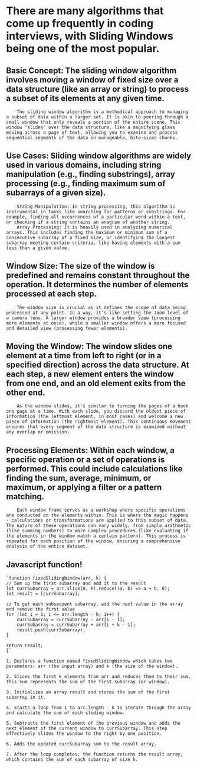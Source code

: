 # There are many algorithms that come up frequently in coding interviews, with Sliding Windows being one of the most popular.



## Basic Concept: The sliding window algorithm involves moving a window of fixed size over a data structure (like an array or string) to process a subset of its elements at any given time.
        The sliding window algorithm is a methodical approach to managing a subset of data within a larger set. It is akin to peering through a small window that only reveals a portion of the entire scene. This window 'slides' over the data structure, like a magnifying glass moving across a page of text, allowing you to examine and process sequential segments of the data in manageable, bite-sized chunks.

 ## Use Cases: Sliding window algorithms are widely used in various domains, including string manipulation (e.g., finding substrings), array processing (e.g., finding maximum sum of subarrays of a given size). 
        String Manipulation: In string processing, this algorithm is instrumental in tasks like searching for patterns or substrings. For example, finding all occurrences of a particular word within a text, or checking if a string contains an anagram of another string.
        Array Processing: It is heavily used in analyzing numerical arrays. This includes finding the maximum or minimum sum of a consecutive subarray of a fixed size, or identifying the longest subarray meeting certain criteria, like having elements with a sum less than a given value.

## Window Size: The size of the window is predefined and remains constant throughout the operation. It determines the number of elements processed at each step.
        The window size is crucial as it defines the scope of data being processed at any point. In a way, it's like setting the zoom level of a camera lens. A larger window provides a broader view (processing more elements at once), while a smaller window offers a more focused and detailed view (processing fewer elements).

 ## Moving the Window: The window slides one element at a time from left to right (or in a specified direction) across the data structure. At each step, a new element enters the window from one end, and an old element exits from the other end.
        As the window slides, it's similar to turning the pages of a book one page at a time. With each slide, you discard the oldest piece of information (the leftmost element, in most cases) and welcome a new piece of information (the rightmost element). This continuous movement ensures that every segment of the data structure is examined without any overlap or omission.

## Processing Elements: Within each window, a specific operation or a set of operations is performed. This could include calculations like finding the sum, average, minimum, or maximum, or applying a filter or a pattern matching.
        Each window frame serves as a workshop where specific operations are conducted on the elements within. This is where the magic happens - calculations or transformations are applied to this subset of data. The nature of these operations can vary widely, from simple arithmetic (like summing numbers) to more complex procedures (like evaluating if the elements in the window match a certain pattern). This process is repeated for each position of the window, ensuring a comprehensive analysis of the entire dataset.

## Javascript function!
    `function fixedSlidingWindow(arr, k) {
    // Sum up the first subarray and add it to the result
    let currSubarray = arr.slice(0, k).reduce((a, b) => a + b, 0);
    let result = [currSubarray];

    // To get each subsequent subarray, add the next value in the array and remove the first value
    for (let i = 1; i <= arr.length - k; i++) {
        currSubarray = currSubarray - arr[i - 1];
        currSubarray = currSubarray + arr[i + k - 1];
        result.push(currSubarray);
    }

    return result;
    }`
    
    1. Declares a function named fixedSlidingWindow which takes two parameters: arr (the input array) and k (the size of the window).

    2. Slices the first k elements from arr and reduces them to their sum. This sum represents the sum of the first subarray (or window).

    3. Initializes an array result and stores the sum of the first subarray in it.

    4. Starts a loop from 1 to arr.length - k to iterate through the array and calculate the sum of each sliding window.

    5. Subtracts the first element of the previous window and adds the next element of the current window to currSubarray. This step effectively slides the window to the right by one position.

    6. Adds the updated currSubarray sum to the result array.

    7. After the loop completes, the function returns the result array, which contains the sum of each subarray of size k.